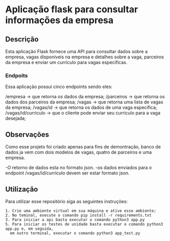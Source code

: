 # Aplicação flask para consultar informações da empresa

## Descrição

Esta aplicação Flask fornece uma API para consultar dados sobre a empresa, vagas disponiveis na empresa e detalhes sobre a vaga, parceiros da empresa e enviar um curriculo para vagas especificas.

### Endpoits

Essa aplicação possui cinco endpoints sendo eles:

/empresa -> que retorna os dados da empresa;
/parceiros -> que retorna os dados dos parceiros da empresa;
/vagas -> que retorna uma lista de vagas da empresa;
/vagas/id -> que retorna os dados de uma vaga especifica;
/vagas/id/curriculo -> que o cliente pode enviar seu curriculo para a vaga desejada;

## Observações

Como esse projeto foi criado apenas para fins de demontração, banco de dados ja vem com dois modelos de vagas, quatro de parceiros e uma empresa.

-O retorno de dados esta no formato json.
-os dados enviados para o endpoint /vagas/id/curriculo devem ser estar formato json.


## Utilização

Para utilizar esse repositório siga as seguintes instruções:

    1. Crie uma ambiente virtual em sua máquina e ative esse ambiente;
    2. No teminal, execute o comando pip install -r requirements.txt
    3. Para iniciar a api basta executar o comando python3 app.py
    5. Para iniciar os testes de unidade basta executar o comando python3 app.py e, em seguida, 
      em outro terminal, executar o comando python3 app_test.py
